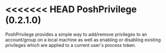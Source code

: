 <<<<<<< HEAD
PoshPrivilege (0.2.1.0)
============
PoshPrivilege provides a simple way to add/remove privileges to an account/group on a local machine as well as enabling or disabling existing privileges which are applied to a current user's process token. 

